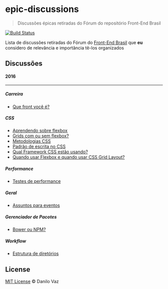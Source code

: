 # epic-discussions
> Discussões épicas retiradas do Fórum do repositório Front-End Brasil

[![Build Status](https://travis-ci.org/danilovaz/epic-discussions.svg?branch=master)](https://travis-ci.org/danilovaz/epic-discussions)

Lista de discussões retiradas do Fórum do [Front-End Brasil](https://github.com/frontendbr/forum) que **eu** considero de relevância e importância tê-los organizados

## Discussões

#### 2016
---

##### Carreira

- [Que front você é?](https://github.com/frontendbr/forum/issues/32)

##### CSS

- [Aprendendo sobre flexbox](https://github.com/frontendbr/forum/issues/80)
- [Grids com ou sem flexbox?](https://github.com/frontendbr/forum/issues/13)
- [Metodologias CSS](https://github.com/frontendbr/forum/issues/35)
- [Padrão de escrita no CSS](https://github.com/frontendbr/forum/issues/83)
- [Qual Framework CSS estão usando?](https://github.com/frontendbr/forum/issues/16)
- [Quando usar Flexbox e quando usar CSS Grid Layout?](https://github.com/frontendbr/forum/issues/105)

##### Performance

- [Testes de performance](https://github.com/frontendbr/forum/issues/43)

##### Geral

- [Assuntos para eventos](https://github.com/frontendbr/forum/issues/94)

##### Gerenciador de Pacotes

- [Bower ou NPM?](https://github.com/frontendbr/forum/issues/17)

##### Workflow

- [Estrutura de diretórios](https://github.com/frontendbr/forum/issues/89)

## License

[MIT License](http://danilovaz.mit-license.org/) © Danilo Vaz
